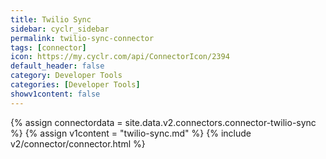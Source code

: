 ```yaml
---
title: Twilio Sync
sidebar: cyclr_sidebar
permalink: twilio-sync-connector
tags: [connector]
icon: https://my.cyclr.com/api/ConnectorIcon/2394
default_header: false
category: Developer Tools
categories: [Developer Tools]
showv1content: false
---
```

{% assign connectordata = site.data.v2.connectors.connector-twilio-sync %}
{% assign v1content = "twilio-sync.md" %}
{% include v2/connector/connector.html %}	